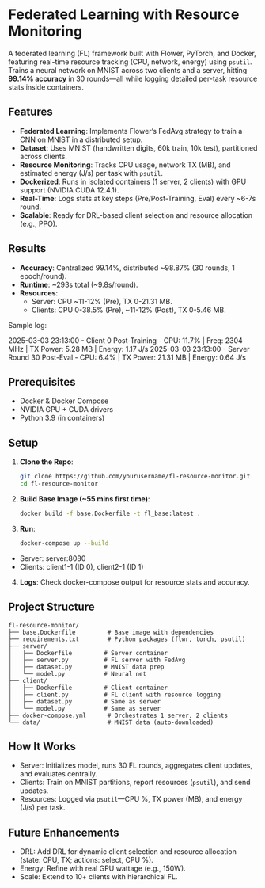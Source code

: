 # Federated Learning with Resource Monitoring

A federated learning (FL) framework built with Flower, PyTorch, and Docker, featuring real-time resource tracking (CPU, network, energy) using `psutil`. Trains a neural network on MNIST across two clients and a server, hitting **99.14% accuracy** in 30 rounds—all while logging detailed per-task resource stats inside containers.

## Features

- **Federated Learning**: Implements Flower’s FedAvg strategy to train a CNN on MNIST in a distributed setup.
- **Dataset**: Uses MNIST (handwritten digits, 60k train, 10k test), partitioned across clients.
- **Resource Monitoring**: Tracks CPU usage, network TX (MB), and estimated energy (J/s) per task with `psutil`.
- **Dockerized**: Runs in isolated containers (1 server, 2 clients) with GPU support (NVIDIA CUDA 12.4.1).
- **Real-Time**: Logs stats at key steps (Pre/Post-Training, Eval) every ~6-7s round.
- **Scalable**: Ready for DRL-based client selection and resource allocation (e.g., PPO).

## Results

- **Accuracy**: Centralized 99.14%, distributed ~98.87% (30 rounds, 1 epoch/round).
- **Runtime**: ~293s total (~9.8s/round).
- **Resources**:
  - Server: CPU ~11-12% (Pre), TX 0-21.31 MB.
  - Clients: CPU 0-38.5% (Pre), ~11-12% (Post), TX 0-5.46 MB.

Sample log:

2025-03-03 23:13:00 - Client 0 Post-Training - CPU: 11.7% | Freq: 2304 MHz | TX Power: 5.28 MB | Energy: 1.17 J/s
2025-03-03 23:13:00 - Server Round 30 Post-Eval - CPU: 6.4% | TX Power: 21.31 MB | Energy: 0.64 J/s


## Prerequisites

- Docker & Docker Compose
- NVIDIA GPU + CUDA drivers
- Python 3.9 (in containers)

## Setup

1. **Clone the Repo**:
   ```bash
   git clone https://github.com/yourusername/fl-resource-monitor.git
   cd fl-resource-monitor

2. **Build Base Image (~55 mins first time)**:
   ```bash
   docker build -f base.Dockerfile -t fl_base:latest .

3. **Run**:
   ```bash
   docker-compose up --build

- Server: server:8080
- Clients: client1-1 (ID 0), client2-1 (ID 1)
4. **Logs**: Check docker-compose output for resource stats and accuracy.

## Project Structure

```
fl-resource-monitor/
├── base.Dockerfile         # Base image with dependencies
├── requirements.txt        # Python packages (flwr, torch, psutil)
├── server/
│   ├── Dockerfile         # Server container
│   ├── server.py          # FL server with FedAvg
│   ├── dataset.py         # MNIST data prep
│   └── model.py           # Neural net
├── client/
│   ├── Dockerfile         # Client container
│   ├── client.py          # FL client with resource logging
│   ├── dataset.py         # Same as server
│   └── model.py           # Same as server
├── docker-compose.yml      # Orchestrates 1 server, 2 clients
└── data/                   # MNIST data (auto-downloaded)
```
## How It Works
- Server: Initializes model, runs 30 FL rounds, aggregates client updates, and evaluates centrally.
- Clients: Train on MNIST partitions, report resources (`psutil`), and send updates.
- Resources: Logged via `psutil`—CPU %, TX power (MB), and energy (J/s) per task.

## Future Enhancements
- DRL: Add DRL for dynamic client selection and resource allocation (state: CPU, TX; actions: select, CPU %).
- Energy: Refine with real GPU wattage (e.g., 150W).
- Scale: Extend to 10+ clients with hierarchical FL.
